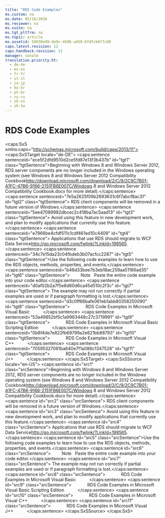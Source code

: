 ```yaml
---
title: "RDS Code Examples"
ms.custom: na
ms.date: 05/16/2016
ms.reviewer: na
ms.suite: na
ms.tgt_pltfrm: na
ms.topic: article
ms.assetid: 59030e99-de9c-4506-a450-67dfcb6f7c00
caps.latest.revision: 12
caps.handback.revision: 12
manager: sonalm
translation.priority.ht: 
  - de-de
  - es-es
  - fr-fr
  - it-it
  - ja-jp
  - ko-kr
  - pt-br
  - ru-ru
  - zh-cn
  - zh-tw
---
```

# RDS Code Examples
<?xml version="1.0" encoding="utf-8"?>
<caps:SxS xmlns:caps="http://schemas.microsoft.com/build/caps/2013/11">
  <caps:SxSTarget locale="de-DE">
    <developerReferenceWithoutSyntaxDocument xsi:schemaLocation="http://ddue.schemas.microsoft.com/authoring/2003/5 http://dduestorage.blob.core.windows.net/ddueschema/developer.xsd" xmlns="http://ddue.schemas.microsoft.com/authoring/2003/5" xmlns:xlink="http://www.w3.org/1999/xlink" xmlns:xsi="http://www.w3.org/2001/XMLSchema-instance">
      <introduction>
        <alert class="important">
          <para>
            <caps:sentence sentenceid="ece5f2dfd9510d2ce5fd87e13f3b437b" id="tgt1" class="tgtSentence">Beginning with Windows 8 and Windows Server 2012, RDS server components are no longer included in the Windows operating system (see Windows 8 and <externalLink><linkText>Windows Server 2012 Compatibility Cookbook</linkText><linkUri>http://download.microsoft.com/download/2/C/9/2C9C7B01-A1FC-47B6-9166-2151FB6E007C/Windows 8 and Windows Server 2012 Compatibility Cookbook.docx</linkUri></externalLink> for more detail).</caps:sentence>
            <caps:sentence sentenceid="7e5a2625f09b2693631c6f7abcf8ac31" id="tgt2" class="tgtSentence"> RDS client components will be removed in a future version of Windows.</caps:sentence>
            <caps:sentence sentenceid="5ee47089982dbcec2c418ba7ac5aad13" id="tgt3" class="tgtSentence"> Avoid using this feature in new development work, and plan to modify applications that currently use this feature.</caps:sentence>
            <caps:sentence sentenceid="e7966be4cfdf511c1cdf461ed10c4409" id="tgt4" class="tgtSentence"> Applications that use RDS should migrate to <externalLink><linkText>WCF Data Service</linkText><linkUri>http://go.microsoft.com/fwlink/?LinkId=199565</linkUri></externalLink>.</caps:sentence>
          </para>
        </alert>
        <para>
          <caps:sentence sentenceid="34c7e15da23c04fbdeb3b07acfcc2287" id="tgt5" class="tgtSentence">Use the following code examples to learn how to use the RDS objects, methods, properties, and events.</caps:sentence>
        </para>
        <para>
          <caps:sentence sentenceid="b46d33bee7b3eb18ac259aa51166ad35" id="tgt6" class="tgtSentence">         <legacyBold>Note</legacyBold>   Paste the entire code example into your code editor.</caps:sentence>
          <caps:sentence sentenceid="d0af02b2a7f5e8d60d6ca45d510c2f3c" id="tgt7" class="tgtSentence"> The example may not run correctly if partial examples are used or if paragraph formatting is lost.</caps:sentence>
        </para>
        <list class="bullet">
          <listItem>
            <para>
              <caps:sentence sentenceid="d3c0ff66bafe061eb1abb80358250090" id="tgt8" class="tgtSentence">             <legacyLink xlink:href="d9cb84a1-4ec2-4d41-8f92-dec2e17cde67">RDS Code Examples in Microsoft Visual Basic</legacyLink>           </caps:sentence>
            </para>
          </listItem>
          <listItem>
            <para>
              <caps:sentence sentenceid="53a49852bf5c1a9963448c27c3719991" id="tgt9" class="tgtSentence">             <legacyLink xlink:href="22f23c30-7c21-4fe3-8e76-36cea6448819">RDS Code Examples in Microsoft Visual Basic Scripting Edition</legacyLink>           </caps:sentence>
            </para>
          </listItem>
          <listItem>
            <para>
              <caps:sentence sentenceid="0b8f4de7e822fb69799a2e621bb88793" id="tgt10" class="tgtSentence">             <legacyLink xlink:href="380264da-e6bb-418c-b4af-3c22d35644b8">RDS Code Examples in Microsoft Visual C++</legacyLink>           </caps:sentence>
            </para>
          </listItem>
          <listItem>
            <para>
              <caps:sentence sentenceid="70595327061ba640e7f1a086c1347528" id="tgt11" class="tgtSentence">             <legacyLink xlink:href="693778e0-11ed-4e8d-922b-baab25b6bc17">RDS Code Examples in Microsoft Visual J++</legacyLink>           </caps:sentence>
            </para>
          </listItem>
        </list>
      </introduction>
      <relatedTopics></relatedTopics>
    </developerReferenceWithoutSyntaxDocument>
  </caps:SxSTarget>
  <caps:SxSSource locale="en-US">
    <developerReferenceWithoutSyntaxDocument xsi:schemaLocation="http://ddue.schemas.microsoft.com/authoring/2003/5 http://dduestorage.blob.core.windows.net/ddueschema/developer.xsd" xmlns="http://ddue.schemas.microsoft.com/authoring/2003/5" xmlns:xlink="http://www.w3.org/1999/xlink" xmlns:xsi="http://www.w3.org/2001/XMLSchema-instance">
      <introduction>
        <alert class="important">
          <para>
            <caps:sentence id="src1" class="srcSentence">Beginning with Windows 8 and Windows Server 2012, RDS server components are no longer included in the Windows operating system (see Windows 8 and <externalLink><linkText>Windows Server 2012 Compatibility Cookbook</linkText><linkUri>http://download.microsoft.com/download/2/C/9/2C9C7B01-A1FC-47B6-9166-2151FB6E007C/Windows 8 and Windows Server 2012 Compatibility Cookbook.docx</linkUri></externalLink> for more detail).</caps:sentence>
            <caps:sentence id="src2" class="srcSentence"> RDS client components will be removed in a future version of Windows.</caps:sentence>
            <caps:sentence id="src3" class="srcSentence"> Avoid using this feature in new development work, and plan to modify applications that currently use this feature.</caps:sentence>
            <caps:sentence id="src4" class="srcSentence"> Applications that use RDS should migrate to <externalLink><linkText>WCF Data Service</linkText><linkUri>http://go.microsoft.com/fwlink/?LinkId=199565</linkUri></externalLink>.</caps:sentence>
          </para>
        </alert>
        <para>
          <caps:sentence id="src5" class="srcSentence">Use the following code examples to learn how to use the RDS objects, methods, properties, and events.</caps:sentence>
        </para>
        <para>
          <caps:sentence id="src6" class="srcSentence">         <legacyBold>Note</legacyBold>   Paste the entire code example into your code editor.</caps:sentence>
          <caps:sentence id="src7" class="srcSentence"> The example may not run correctly if partial examples are used or if paragraph formatting is lost.</caps:sentence>
        </para>
        <list class="bullet">
          <listItem>
            <para>
              <caps:sentence id="src8" class="srcSentence">             <legacyLink xlink:href="d9cb84a1-4ec2-4d41-8f92-dec2e17cde67">RDS Code Examples in Microsoft Visual Basic</legacyLink>           </caps:sentence>
            </para>
          </listItem>
          <listItem>
            <para>
              <caps:sentence id="src9" class="srcSentence">             <legacyLink xlink:href="22f23c30-7c21-4fe3-8e76-36cea6448819">RDS Code Examples in Microsoft Visual Basic Scripting Edition</legacyLink>           </caps:sentence>
            </para>
          </listItem>
          <listItem>
            <para>
              <caps:sentence id="src10" class="srcSentence">             <legacyLink xlink:href="380264da-e6bb-418c-b4af-3c22d35644b8">RDS Code Examples in Microsoft Visual C++</legacyLink>           </caps:sentence>
            </para>
          </listItem>
          <listItem>
            <para>
              <caps:sentence id="src11" class="srcSentence">             <legacyLink xlink:href="693778e0-11ed-4e8d-922b-baab25b6bc17">RDS Code Examples in Microsoft Visual J++</legacyLink>           </caps:sentence>
            </para>
          </listItem>
        </list>
      </introduction>
      <relatedTopics></relatedTopics>
    </developerReferenceWithoutSyntaxDocument>
  </caps:SxSSource>
</caps:SxS>